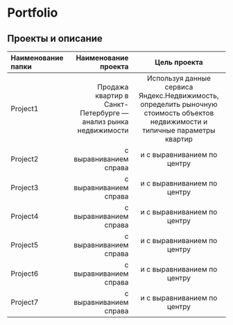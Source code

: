 # Portfolio

## Проекты и описание

| Наименование папки | Наименование проекта | Цель проекта |
| :-------------------- | ---------------------: |:---------------------------:|
| Project1 | Продажа квартир в Санкт-Петербурге — анализ рынка недвижимости | Используя данные сервиса Яндекс.Недвижимость, определить рыночную стоимость объектов недвижимости и типичные параметры квартир |
| Project2 | с выравниванием справа | и с выравниванием по центру |
| Project3 | с выравниванием справа | и с выравниванием по центру |
| Project4 | с выравниванием справа | и с выравниванием по центру |
| Project5 | с выравниванием справа | и с выравниванием по центру |
| Project6 | с выравниванием справа | и с выравниванием по центру |
| Project7 | с выравниванием справа | и с выравниванием по центру |


